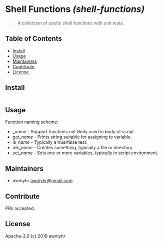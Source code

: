 # Shell Functions _(shell-functions)_

> A collection of useful shell functions with unit tests.

## Table of Contents

- [Install](#install)
- [Usage](#usage)
- [Maintainers](#maintainers)
- [Contribute](#contribute)
- [License](#license)

## Install

```
```

## Usage

Function naming scheme:
 - \__name_ - Support functions not likely used in body of script.
 - get\__name_ - Prints string suitable for assigning to variable.
 - is\__name_ - Typically a true/false test.
 - mk\__name_ - Creates something, typically a file or directory.
 - set\__name_ - Sets one or more variables, typically in script environment.

## Maintainers

- awmyhr <awmyhr@gmail.com>

## Contribute

PRs accepted.

## License

Apache-2.0 (c) 2019 awmyhr